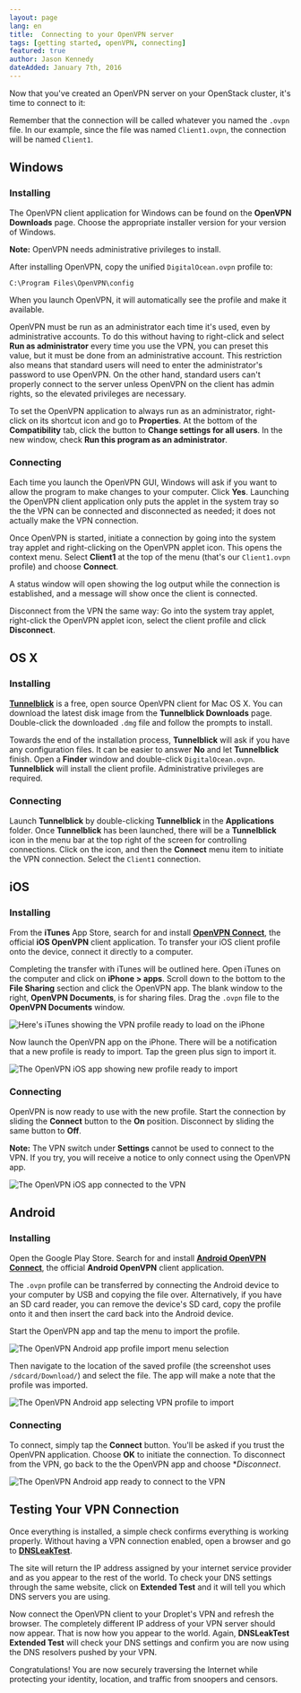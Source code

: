 ```yaml
---
layout: page
lang: en
title:  Connecting to your OpenVPN server
tags: [getting started, openVPN, connecting]
featured: true
author: Jason Kennedy
dateAdded: January 7th, 2016
---
```


Now that you've created an OpenVPN server on your OpenStack cluster, it's time to connect to it:


Remember that the connection will be called whatever you named the `.ovpn` file. In our example, since the file was named `Client1.ovpn`, the connection will be named `Client1`.

## Windows

### Installing

The OpenVPN client application for Windows can be found on the **OpenVPN Downloads** page. Choose the appropriate installer version for your version of Windows.

**Note:** OpenVPN needs administrative privileges to install.

After installing OpenVPN, copy the unified `DigitalOcean.ovpn` profile to:

```
C:\Program Files\OpenVPN\config
```

When you launch OpenVPN, it will automatically see the profile and make it available.

OpenVPN must be run as an administrator each time it's used, even by administrative accounts. To do this without having to right-click and select **Run as administrator** every time you use the VPN, you can preset this value, but it must be done from an administrative account. This restriction also means that standard users will need to enter the administrator's password to use OpenVPN. On the other hand, standard users can't properly connect to the server unless OpenVPN on the client has admin rights, so the elevated privileges are necessary.

To set the OpenVPN application to always run as an administrator, right-click on its shortcut icon and go to **Properties**. At the bottom of the **Compatibility** tab, click the button to **Change settings for all users**. In the new window, check **Run this program as an administrator**.

### Connecting

Each time you launch the OpenVPN GUI, Windows will ask if you want to allow the program to make changes to your computer. Click **Yes**. Launching the OpenVPN client application only puts the applet in the system tray so the the VPN can be connected and disconnected as needed; it does not actually make the VPN connection.

Once OpenVPN is started, initiate a connection by going into the system tray applet and right-clicking on the OpenVPN applet icon. This opens the context menu. Select **Client1** at the top of the menu (that's our `Client1.ovpn` profile) and choose **Connect**.

A status window will open showing the log output while the connection is established, and a message will show once the client is connected.

Disconnect from the VPN the same way: Go into the system tray applet, right-click the OpenVPN applet icon, select the client profile and click **Disconnect**.

## OS X

### Installing

[**Tunnelblick**](https://code.google.com/p/tunnelblick/) is a free, open source OpenVPN client for Mac OS X. You can download the latest disk image from the **Tunnelblick Downloads** page. Double-click the downloaded `.dmg` file and follow the prompts to install.

Towards the end of the installation process, **Tunnelblick** will ask if you have any configuration files. It can be easier to answer **No** and let **Tunnelblick** finish. Open a **Finder** window and double-click `DigitalOcean.ovpn`. **Tunnelblick** will install the client profile. Administrative privileges are required.

### Connecting

Launch **Tunnelblick** by double-clicking **Tunnelblick** in the **Applications** folder. Once **Tunnelblick** has been launched, there will be a **Tunnelblick** icon in the menu bar at the top right of the screen for controlling connections. Click on the icon, and then the **Connect** menu item to initiate the VPN connection. Select the `Client1` connection.

## iOS

### Installing

From the **iTunes** App Store, search for and install [**OpenVPN Connect**](https://itunes.apple.com/us/app/id590379981), the official **iOS OpenVPN** client application. To transfer your iOS client profile onto the device, connect it directly to a computer.

Completing the transfer with iTunes will be outlined here. Open iTunes on the computer and click on **iPhone > apps**. Scroll down to the bottom to the **File Sharing** section and click the OpenVPN app. The blank window to the right, **OpenVPN Documents**, is for sharing files. Drag the `.ovpn` file to the **OpenVPN Documents** window.

![Here's iTunes showing the VPN profile ready to load on the iPhone](https://assets.digitalocean.com/articles/openvpn_ubunutu/1.png)

Now launch the OpenVPN app on the iPhone. There will be a notification that a new profile is ready to import. Tap the green plus sign to import it.

![The OpenVPN iOS app showing new profile ready to import](https://assets.digitalocean.com/articles/openvpn_ubunutu/2.png)

### Connecting

OpenVPN is now ready to use with the new profile. Start the connection by sliding the **Connect** button to the **On** position. Disconnect by sliding the same button to **Off**.

**Note:** The VPN switch under **Settings** cannot be used to connect to the VPN. If you try, you will receive a notice to only connect using the OpenVPN app.

![The OpenVPN iOS app connected to the VPN](https://assets.digitalocean.com/articles/openvpn_ubunutu/3.png)

## Android

### Installing

Open the Google Play Store. Search for and install [**Android OpenVPN Connect**](https://play.google.com/store/apps/details?id=net.openvpn.openvpn), the official **Android OpenVPN** client application.

The `.ovpn` profile can be transferred by connecting the Android device to your computer by USB and copying the file over. Alternatively, if you have an SD card reader, you can remove the device's SD card, copy the profile onto it and then insert the card back into the Android device.

Start the OpenVPN app and tap the menu to import the profile.

![The OpenVPN Android app profile import menu selection](https://assets.digitalocean.com/articles/openvpn_ubunutu/4.png)

Then navigate to the location of the saved profile (the screenshot uses `/sdcard/Download/`) and select the file. The app will make a note that the profile was imported.

![The OpenVPN Android app selecting VPN profile to import](https://assets.digitalocean.com/articles/openvpn_ubunutu/5.png)

### Connecting

To connect, simply tap the **Connect** button. You'll be asked if you trust the OpenVPN application. Choose **OK** to initiate the connection. To disconnect from the VPN, go back to the the OpenVPN app and choose **Disconnect*.

![The OpenVPN Android app ready to connect to the VPN](https://assets.digitalocean.com/articles/openvpn_ubunutu/6.png)


## Testing Your VPN Connection

Once everything is installed, a simple check confirms everything is working properly. Without having a VPN connection enabled, open a browser and go to [**DNSLeakTest**](https://www.dnsleaktest.com/).

The site will return the IP address assigned by your internet service provider and as you appear to the rest of the world. To check your DNS settings through the same website, click on **Extended Test** and it will tell you which DNS servers you are using.

Now connect the OpenVPN client to your Droplet's VPN and refresh the browser. The completely different IP address of your VPN server should now appear. That is now how you appear to the world. Again, **DNSLeakTest Extended Test** will check your DNS settings and confirm you are now using the DNS resolvers pushed by your VPN.

Congratulations! You are now securely traversing the Internet while protecting your identity, location, and traffic from snoopers and censors.
